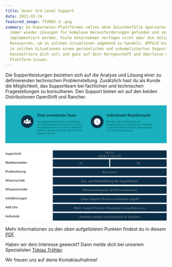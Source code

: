 ```yaml
---
title: Unser 3rd Level Support
date: 2021-03-24
featured_image: ffd902-3-.png
summary: Da Kubernetes-Plattformen selten ohne Zwischenfälle operieren, müssen
  immer wieder Lösungen für komplexe Herausforderungen gefunden und zeitnah
  implementiert werden. Viele Unternehmen verfügen nicht über die nötigen
  Ressourcen, um in solchen Situationen umgehend zu handeln. APPUiO bietet dir
  in solchen Situationen einen persönlichen und unkomplizierten Support.
  Konzentriere dich voll und ganz auf dein Kerngeschäft und überlasse uns deine
  Plattform-Issues.
---
```

Die Supportleistungen beziehen sich auf die Analyse und Lösung einer zu definierenden technischen Problemstellung. Zusätzlich hast du als Kunde die Möglichkeit, das Supportteam bei fachlichen und technischen Fragestellungen zu konsultieren. Den Support bieten wir auf den beiden Distributionen OpenShift und Rancher.

![](3rd-level-support_teil_1.png)

![](3rd-level-support_teil_2.png)

Mehr Informationen zu den oben aufgelisteten Punkten findest du in diesem [PDF](/images/uploads/3rd-level-support.pdf).

Haben wir dein Interesse geweckt? Dann melde dich bei unserem Spezialisten [Tobias Tröhler](mailto:troehler@puzzle.ch).

Wir freuen uns auf deine Kontaktaufnahme!